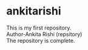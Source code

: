 # ankitarishi
This is my first repository.
<br>
Author-Ankita Rishi (repsitory)
<br>
The repository is complete.
